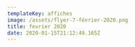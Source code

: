 ```yaml
---
templateKey: affiches
image: /assets/flyer-7-février-2020.png
title: fevrier 2020
date: 2020-01-15T21:12:49.165Z
---
```


